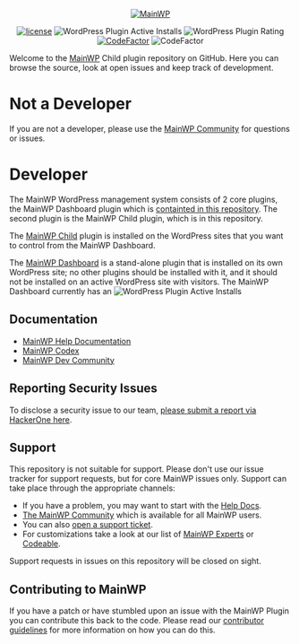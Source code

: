 
<p align="center"><a href="https://mainwp.com"><img src="https://mainwp.com/other/htdocs/images/mainwp-logo.png" alt="MainWP"></a></p>

<p align="center">
 <a href="https://packagist.org/packages/mainwp/mainwp-child"><img src="https://poser.pugx.org/mainwp/mainwp-child/license" alt="license"></a> 
 <img alt="WordPress Plugin Active Installs" src="https://img.shields.io/wordpress/plugin/installs/mainwp-child?label=MainWP%20Child%20Active%20Installs">
 <img alt="WordPress Plugin Rating" src="https://img.shields.io/wordpress/plugin/stars/mainwp-child?label=WP.org%20Rating">
 <a href="https://www.codefactor.io/repository/github/mainwp/mainwp-child"><img src="https://www.codefactor.io/repository/github/mainwp/mainwp-child/badge" alt="CodeFactor" /></a>
 <img src="https://sonarcloud.io/api/project_badges/measure?project=mainwp_mainwp-child&metric=alert_status" alt="CodeFactor" />
</p>

Welcome to the [MainWP](https://mainwp.com) Child plugin repository on GitHub. Here you can browse the source, look at open issues and keep track of development.

# Not a Developer

If you are not a developer, please use the [MainWP Community](https://meta.mainwp.com) for questions or issues.

# Developer

The MainWP WordPress management system consists of 2 core plugins, the MainWP Dashboard plugin which is [containted in this repository](https://github.com/mainwp/mainwp/).   The second plugin is the MainWP Child plugin, which is in this repository. 

The [MainWP Child](https://wordpress.org/plugins/mainwp-child/) plugin is installed on the WordPress sites that you want to control from the MainWP Dashboard. 

The [MainWP Dashboard](https://wordpress.org/plugins/mainwp/) is a stand-alone plugin that is installed on its own WordPress site; no other plugins should be installed with it, and it should not be installed on an active WordPress site with visitors. The MainWP Dashboard currently has an <img alt="WordPress Plugin Active Installs" src="https://img.shields.io/wordpress/plugin/installs/mainwp?label=active%20install%20count%20of%20">


## Documentation
* [MainWP Help Documentation](https://kb.mainwp.com/)
* [MainWP Codex](https://mainwp.dev/)
* [MainWP Dev Community](https://meta.mainwp.com/c/dev/15)

## Reporting Security Issues
To disclose a security issue to our team, [please submit a report via HackerOne here](https://hackerone.com/mainwp).

## Support
This repository is not suitable for support. Please don't use our issue tracker for support requests, but for core MainWP issues only. Support can take place through the appropriate channels:

* If you have a problem, you may want to start with the [Help Docs](https://kb.mainwp.com/).
* [The MainWP Community](https://meta.mainwp.com/) which is available for all MainWP users.
* You can also [open a support ticket](https://mainwp.com/support/).
* For customizations take a look at our list of [MainWP Experts](https://mainwp.com/mainwp-experts/) or [Codeable](https://codeable.io/).

Support requests in issues on this repository will be closed on sight.

## Contributing to MainWP
If you have a patch or have stumbled upon an issue with the MainWP Plugin you can contribute this back to the code. Please read our [contributor guidelines](https://github.com/mainwp/mainwp/blob/master/.github/CONTRIBUTING.md) for more information on how you can do this.
